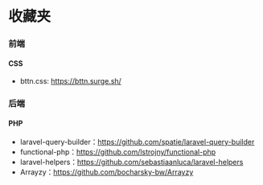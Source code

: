 # 收藏夹

### 前端

#### CSS

- bttn.css: https://bttn.surge.sh/

### 后端

#### PHP

- laravel-query-builder：https://github.com/spatie/laravel-query-builder
- functional-php：https://github.com/lstrojny/functional-php
- laravel-helpers：https://github.com/sebastiaanluca/laravel-helpers
- Arrayzy：https://github.com/bocharsky-bw/Arrayzy

